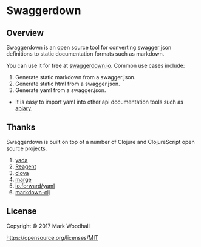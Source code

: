 # Swaggerdown

## Overview

Swaggerdown is an open source tool for converting swagger json definitions to static 
documentation formats such as markdown. 

You can use it for free at [swaggerdown.io](http://swaggerdown.io). Common use cases include:

1. Generate static markdown from a swagger.json.
2. Generate static html from a swagger.json.
3. Generate yaml from a swagger.json.
  + It is easy to import yaml into other api documentation tools such as [apiary](http://apiary.io).

## Thanks

Swaggerdown is built on top of a number of Clojure and ClojureScript open source projects.

1. [yada](https://github.com/juxt/yada)
2. [Reagent]()
3. [clova](http://github.com/markwoodhall/clova)
4. [marge](http://github.com/markwoodhall/marge)
5. [io.forward/yaml](https://github.com/owainlewis/yaml)
6. [markdown-clj](https://github.com/yogthos/markdown-clj)


## License

Copyright © 2017 Mark Woodhall

https://opensource.org/licenses/MIT
